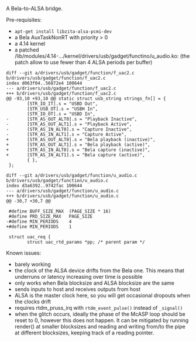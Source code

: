 A Bela-to-ALSA bridge.

Pre-requisites:
-  `apt-get install libzita-alsa-pcmi-dev`
- a Bela AuxTaskNonRT with priority > 0
- a 4.14 kernel
- a patched /lib/modules/4.14-.../kernel/drivers/usb/gadget/functino/u_audio.ko: (the patch allow to use fewer than 4 ALSA periods per buffer)
```
diff --git a/drivers/usb/gadget/function/f_uac2.c b/drivers/usb/gadget/function/f_uac2.c
index d063f04..56872e4 100644
--- a/drivers/usb/gadget/function/f_uac2.c
+++ b/drivers/usb/gadget/function/f_uac2.c
@@ -93,10 +93,10 @@ static struct usb_string strings_fn[] = {
        [STR_IO_IT].s = "USBD Out",
        [STR_USB_OT].s = "USBH In",
        [STR_IO_OT].s = "USBD In",
-       [STR_AS_OUT_ALT0].s = "Playback Inactive",
-       [STR_AS_OUT_ALT1].s = "Playback Active",
-       [STR_AS_IN_ALT0].s = "Capture Inactive",
-       [STR_AS_IN_ALT1].s = "Capture Active",
+       [STR_AS_OUT_ALT0].s = "Bela playback (inactive)",
+       [STR_AS_OUT_ALT1].s = "Bela playback (active)",
+       [STR_AS_IN_ALT0].s = "Bela capture (inactive)",
+       [STR_AS_IN_ALT1].s = "Bela capture (active)",
        { },
 };
 
diff --git a/drivers/usb/gadget/function/u_audio.c b/drivers/usb/gadget/function/u_audio.c
index d3a6392..9742fac 100644
--- a/drivers/usb/gadget/function/u_audio.c
+++ b/drivers/usb/gadget/function/u_audio.c
@@ -30,7 +30,7 @@
 
 #define BUFF_SIZE_MAX  (PAGE_SIZE * 16)
 #define PRD_SIZE_MAX   PAGE_SIZE
-#define MIN_PERIODS    4
+#define MIN_PERIODS    1
 
 struct uac_req {
        struct uac_rtd_params *pp; /* parent param */
```

Known issues:
- barely working
- the clock of the ALSA device drifts from the Bela one. This means that underruns or latency increasing over time is possible
- only works when Bela blocksize and ALSA blocksize are the same
- sends inputs to host and receives outputs from host
- ALSA is the master clock here, so you will get occasional dropouts when the clocks drift
- requires rtdm_pruss_irq with `rtdm_event_pulse()` instead of `_signal()`
- when the glitch occurs, ideally the phase of the McASP loop should be reset to 0, however this does not happen. It can be mitigated by running render() at smaller blocksizes and reading and writing from/to the pipe at different blocksizes, keeping track of a reading pointer.

